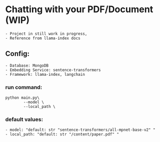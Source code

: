 # Chatting with your PDF/Document (WIP)
    - Project in still work in progress, 
    - Reference from llama-index docs
    
## Config: 
    - Database: MongoDB
    - Embedding Service: sentence-transformers
    - Framework: llama-index, langchain

### run command:

    python main.py\
            --model \ 
            --local_path \ 


### default values:
    - model: "default: str "sentence-transformers/all-mpnet-base-v2" "
    - local_path: "default: str "/content/paper.pdf" "